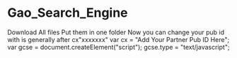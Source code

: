 # Gao_Search_Engine
Download All files
Put them in one folder
Now you can change your pub id with is generally after cx"xxxxxxx"
var cx = "Add Your Partner Pub ID Here";
	   var gcse = document.createElement("script");
	   gcse.type = "text/javascript";
